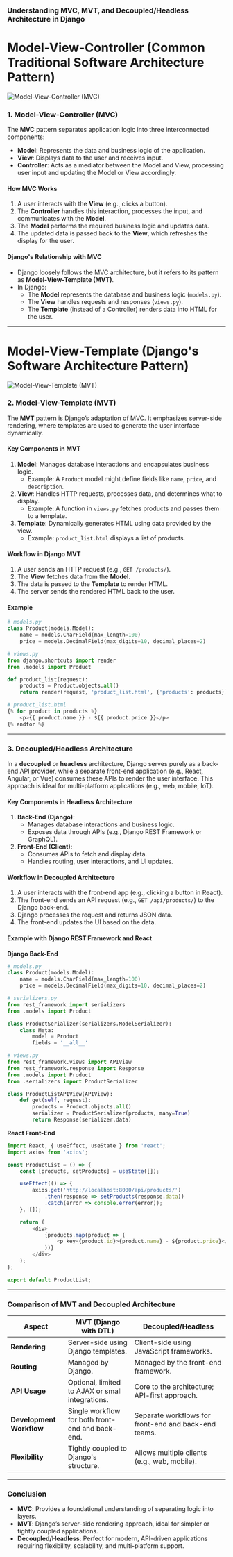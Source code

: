 
### Understanding MVC, MVT, and Decoupled/Headless Architecture in Django

# Model-View-Controller (Common Traditional Software Architecture Pattern)
![Model-View-Controller (MVC)](https://raw.githubusercontent.com/0xNullLight/WebDesign-notes/refs/heads/main/img/MVC.png)
### **1. Model-View-Controller (MVC)**

The **MVC** pattern separates application logic into three interconnected components:

-   **Model**: Represents the data and business logic of the application.
-   **View**: Displays data to the user and receives input.
-   **Controller**: Acts as a mediator between the Model and View, processing user input and updating the Model or View accordingly.

#### **How MVC Works**

1.  A user interacts with the **View** (e.g., clicks a button).
2.  The **Controller** handles this interaction, processes the input, and communicates with the **Model**.
3.  The **Model** performs the required business logic and updates data.
4.  The updated data is passed back to the **View**, which refreshes the display for the user.

#### **Django's Relationship with MVC**

-   Django loosely follows the MVC architecture, but it refers to its pattern as **Model-View-Template (MVT)**.
-   In Django:
    -   The **Model** represents the database and business logic (`models.py`).
    -   The **View** handles requests and responses (`views.py`).
    -   The **Template** (instead of a Controller) renders data into HTML for the user.

-----
# Model-View-Template (Django's Software Architecture Pattern)
![Model-View-Template (MVT)](https://raw.githubusercontent.com/0xNullLight/WebDesign-notes/refs/heads/main/img/MVT.png)
### **2. Model-View-Template (MVT)**

The **MVT** pattern is Django’s adaptation of MVC. It emphasizes server-side rendering, where templates are used to generate the user interface dynamically.

#### **Key Components in MVT**

1.  **Model**: Manages database interactions and encapsulates business logic.
    -   Example: A `Product` model might define fields like `name`, `price`, and `description`.
2.  **View**: Handles HTTP requests, processes data, and determines what to display.
    -   Example: A function in `views.py` fetches products and passes them to a template.
3.  **Template**: Dynamically generates HTML using data provided by the view.
    -   Example: `product_list.html` displays a list of products.

#### **Workflow in Django MVT**

1.  A user sends an HTTP request (e.g., `GET /products/`).
2.  The **View** fetches data from the **Model**.
3.  The data is passed to the **Template** to render HTML.
4.  The server sends the rendered HTML back to the user.

#### **Example**

```python
# models.py
class Product(models.Model):
    name = models.CharField(max_length=100)
    price = models.DecimalField(max_digits=10, decimal_places=2)

# views.py
from django.shortcuts import render
from .models import Product

def product_list(request):
    products = Product.objects.all()
    return render(request, 'product_list.html', {'products': products})

# product_list.html
{% for product in products %}
    <p>{{ product.name }} - ${{ product.price }}</p>
{% endfor %}

```

----------

### **3. Decoupled/Headless Architecture**

In a **decoupled** or **headless** architecture, Django serves purely as a back-end API provider, while a separate front-end application (e.g., React, Angular, or Vue) consumes these APIs to render the user interface. This approach is ideal for multi-platform applications (e.g., web, mobile, IoT).

#### **Key Components in Headless Architecture**

1.  **Back-End (Django)**:
    -   Manages database interactions and business logic.
    -   Exposes data through APIs (e.g., Django REST Framework or GraphQL).
2.  **Front-End (Client)**:
    -   Consumes APIs to fetch and display data.
    -   Handles routing, user interactions, and UI updates.

#### **Workflow in Decoupled Architecture**

1.  A user interacts with the front-end app (e.g., clicking a button in React).
2.  The front-end sends an API request (e.g., `GET /api/products/`) to the Django back-end.
3.  Django processes the request and returns JSON data.
4.  The front-end updates the UI based on the data.

#### **Example with Django REST Framework and React**

**Django Back-End**

```python
# models.py
class Product(models.Model):
    name = models.CharField(max_length=100)
    price = models.DecimalField(max_digits=10, decimal_places=2)

# serializers.py
from rest_framework import serializers
from .models import Product

class ProductSerializer(serializers.ModelSerializer):
    class Meta:
        model = Product
        fields = '__all__'

# views.py
from rest_framework.views import APIView
from rest_framework.response import Response
from .models import Product
from .serializers import ProductSerializer

class ProductListAPIView(APIView):
    def get(self, request):
        products = Product.objects.all()
        serializer = ProductSerializer(products, many=True)
        return Response(serializer.data)

```

**React Front-End**

```javascript
import React, { useEffect, useState } from 'react';
import axios from 'axios';

const ProductList = () => {
    const [products, setProducts] = useState([]);

    useEffect(() => {
        axios.get('http://localhost:8000/api/products/')
            .then(response => setProducts(response.data))
            .catch(error => console.error(error));
    }, []);

    return (
        <div>
            {products.map(product => (
                <p key={product.id}>{product.name} - ${product.price}</p>
            ))}
        </div>
    );
};

export default ProductList;

```

----------

### **Comparison of MVT and Decoupled Architecture**

| **Aspect**            | **MVT (Django with DTL)**         | **Decoupled/Headless**               |
|------------------------|-----------------------------------|--------------------------------------|
| **Rendering**         | Server-side using Django templates. | Client-side using JavaScript frameworks. |
| **Routing**           | Managed by Django.                | Managed by the front-end framework.   |
| **API Usage**         | Optional, limited to AJAX or small integrations. | Core to the architecture; API-first approach. |
| **Development Workflow** | Single workflow for both front-end and back-end. | Separate workflows for front-end and back-end teams. |
| **Flexibility**       | Tightly coupled to Django's structure. | Allows multiple clients (e.g., web, mobile). |

----------

### **Conclusion**

-   **MVC**: Provides a foundational understanding of separating logic into layers.
-   **MVT**: Django’s server-side rendering approach, ideal for simpler or tightly coupled applications.
-   **Decoupled/Headless**: Perfect for modern, API-driven applications requiring flexibility, scalability, and multi-platform support.
